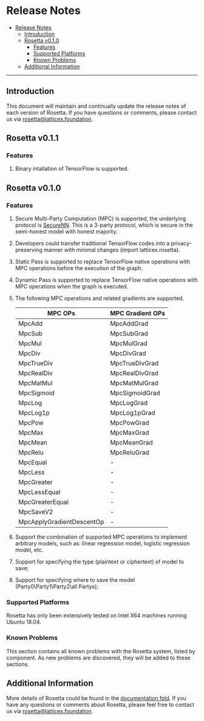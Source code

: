 
# Release Notes

- [Release Notes](#release-notes)
  - [Introduction](#introduction)
  - [Rosetta v0.1.0](#rosetta-v010)
    - [Features](#features)
    - [Supported Platforms](#supported-platforms)
    - [Known Problems](#known-problems)
  - [Additional Information](#additional-information)

----

## Introduction
This document will maintain and continually update the release notes of each version of Rosetta. If you have questions or comments, please contact us via rosetta@latticex.foundation.

## Rosetta v0.1.1

### Features
1. Binary intallation of TensorFlow is supported.

## Rosetta v0.1.0

### Features
1. Secure Multi-Party Computation (MPC) is supported, the underlying protocol is [SecureNN](https://eprint.iacr.org/2018/442.pdf). This is a $3$-party protocol, which is secure in the semi-honest model with honest majority.

2. Developers could transfer traditional TensorFlow codes into a privacy-preserving manner with minimal changes (import latticex.rosetta).

3. Static Pass is supported to replace TensorFlow native operations with MPC operations before the execution of the graph.

4. Dynamic Pass is supported to replace TensorFlow native operations with MPC operations when the graph is executed.

5. The following MPC operations and related gradients are supported.

    |  MPC OPs     |    MPC Gradient OPs    | 
    | --------------- | -------------- | 
    |MpcAdd |MpcAddGrad|
    |MpcSub |MpcSubGrad|
    |MpcMul |MpcMulGrad|
    |MpcDiv |MpcDivGrad|
    |MpcTrueDiv |MpcTrueDivGrad|
    |MpcRealDiv |MpcRealDivGrad|
    |MpcMatMul |MpcMatMulGrad|
    |MpcSigmoid |MpcSigmoidGrad|
    |MpcLog |MpcLogGrad|
    |MpcLog1p |MpcLog1pGrad|
    |MpcPow |MpcPowGrad|
    |MpcMax |MpcMaxGrad|
    |MpcMean |MpcMeanGrad|
    |MpcRelu |MpcReluGrad|
    |MpcEqual |-|
    |MpcLess |-|
    |MpcGreater |-|
    |MpcLessEqual |-|
    |MpcGreaterEqual |-|
    |MpcSaveV2 |-|
    |MpcApplyGradientDescentOp |-|

6. Support the combination of supported MPC operations to implement arbitrary models, such as: linear regression model, logistic regression model, etc.

7. Support for specifying the type (plaintext or ciphertext) of model to save;

8. Support for specifying where to save the model (Party0\Party1\Party2\all Partys);


### Supported Platforms
Rosetta has only been extensively tested on Intel X64 machines running Ubuntu 18.04.


### Known Problems
This section contains all known problems with the Rosetta system, listed by component. As new problems are discovered, they will be added to these sections.


## Additional Information
More details of Rosetta could be found in
the [documentation fold](doc/). If you have any questions or comments about Rosetta, please feel free to contact us via rosetta@latticex.foundation.
